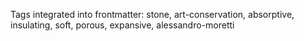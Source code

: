 Tags integrated into frontmatter: stone, art-conservation, absorptive, insulating, soft, porous, expansive, alessandro-moretti